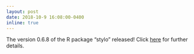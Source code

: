 ```yaml
---
layout: post
date: 2018-10-9 16:08:00-0400
inline: true
---
```


The version 0.6.8 of the R package “stylo” released! Click [here](https://github.com/computationalstylistics/stylo) for further details.
